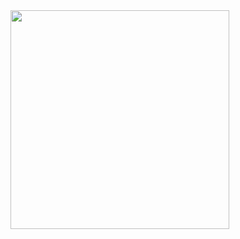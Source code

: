 <div align="left">
  <a href="https://discord.com/users/576900630325755917" target="_blank">
    <img src="https://lanyard.cnrad.dev/api/576900630325755917?waveColor=9A9A9A&idleMessage=Dropping%20new%20Flutter%20builds...&bg=000000&borderRadius=5px" width="350">
  </a>
</div>
